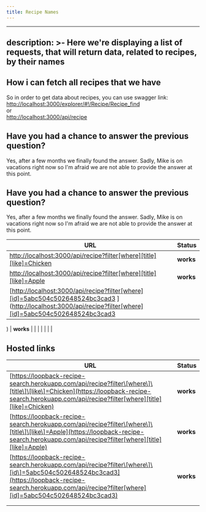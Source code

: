 ```yaml
---
title: Recipe Names
---
```

---
description: >-
  Here we're displaying a list of requests, that will return data, related to
  recipes, by their names
---


## How i can fetch all recipes that we have

So in order to get data about recipes, you can use swagger link: [http://localhost:3000/explorer/\#!/Recipe/Recipe\_find](http://localhost:3000/explorer/#!/Recipe/Recipe_find)  
or  
[http://localhost:3000/api/recipe](http://localhost:3000/api/recipe)

## Have you had a chance to answer the previous question?

Yes, after a few months we finally found the answer. Sadly, Mike is on vacations right now so I'm afraid we are not able to provide the answer at this point.

## Have you had a chance to answer the previous question?

Yes, after a few months we finally found the answer. Sadly, Mike is on vacations right now so I'm afraid we are not able to provide the answer at this point.

| URL | Status |
| --- | --- |
| [http://localhost:3000/api/recipe?filter\[where\]\[title\]\[like\]=Chicken](http://localhost:3000/api/recipe?filter[where][title][like]=Chicken) | **works** |
| [http://localhost:3000/api/recipe?filter\[where\]\[title\]\[like\]=Apple](http://localhost:3000/api/recipe?filter[where][title][like]=Apple) | **works** |
| \[[http://localhost:3000/api/recipe?filter\[where\]\[id\]=5abc504c502648524bc3cad3](http://localhost:3000/api/recipe?filter[where][id]=5abc504c502648524bc3cad3) \]\([http://localhost:3000/api/recipe?filter\[where\]\[id\]=5abc504c502648524bc3cad3](http://localhost:3000/api/recipe?filter[where][id]=5abc504c502648524bc3cad3) |  |

\) \| **works** \| \| \| \| \| \| \|

## Hosted links

| URL | Status |
| --- | --- |
| [https://loopback-recipe-search.herokuapp.com/api/recipe?filter\[where\]\[title\]\[like\]=Chicken](https://loopback-recipe-search.herokuapp.com/api/recipe?filter[where][title][like]=Chicken) | **works** |
| [https://loopback-recipe-search.herokuapp.com/api/recipe?filter\[where\]\[title\]\[like\]=Apple](https://loopback-recipe-search.herokuapp.com/api/recipe?filter[where][title][like]=Apple) | **works** |
| [https://loopback-recipe-search.herokuapp.com/api/recipe?filter\[where\]\[id\]=5abc504c502648524bc3cad3](https://loopback-recipe-search.herokuapp.com/api/recipe?filter[where][id]=5abc504c502648524bc3cad3) | **works** |
|  |  |
|  |  |
